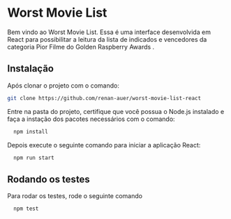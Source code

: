 
# Worst Movie List

Bem vindo ao Worst Movie List. Essa é uma interface desenvolvida em React para possibilitar a leitura da lista de indicados e vencedores da categoria Pior Filme do Golden Raspberry Awards .


## Instalação

Após clonar o projeto com o comando:

```bash
git clone https://github.com/renan-auer/worst-movie-list-react
```

Entre na pasta do projeto, certifique que você possua o Node.js instalado e faça a instação dos pacotes necessários com o comando:

```bash
  npm install
```
    
Depois execute o seguinte comando para iniciar a aplicação React:

```bash
  npm run start
```
## Rodando os testes

Para rodar os testes, rode o seguinte comando

```bash
  npm test
```